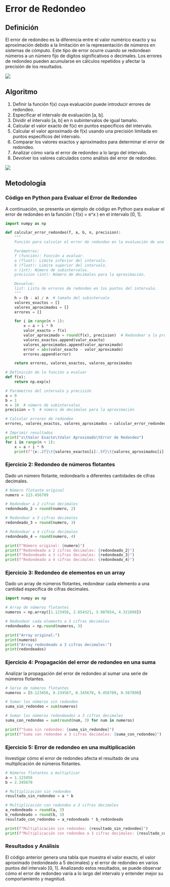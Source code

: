 # Error de Redondeo
## Definición
El error de redondeo es la diferencia entre el valor numérico exacto y su aproximación debido a la limitación en la representación de números en sistemas de cómputo. Este tipo de error ocurre cuando se redondean números a un número fijo de dígitos significativos o decimales. Los errores de redondeo pueden acumularse en cálculos repetidos y afectar la precisión de los resultados.

![](https://github.com/Mexta46/Metodos_Numericos_Tema4/blob/main/Imagenes/Imagenes_tema1/error.png)

## Algoritmo
1. Definir la función f(x) cuya evaluación puede introducir errores de redondeo.
2. Especificar el intervalo de evaluación [a, b].
3. Dividir el intervalo [a, b] en n subintervalos de igual tamaño.
4. Calcular el valor exacto de f(x) en puntos específicos del intervalo.
5. Calcular el valor aproximado de f(x) usando una precisión limitada en puntos específicos del intervalo.
6. Comparar los valores exactos y aproximados para determinar el error de redondeo.
7. Analizar cómo varía el error de redondeo a lo largo del intervalo.
8. Devolver los valores calculados como análisis del error de redondeo.

![](https://github.com/Mexta46/Metodos_Numericos_Tema4/blob/main/Imagenes/Imagenes_tema1/errorf.png)

## Metodología

### Código en Python para Evaluar el Error de Redondeo
A continuación, se presenta un ejemplo de código en Python para evaluar el error de redondeo en la función \( f(x) = e^x \) en el intervalo [0, 1].

```python
import numpy as np

def calcular_error_redondeo(f, a, b, n, precision):
    """
    Función para calcular el error de redondeo en la evaluación de una función f(x) en el intervalo [a, b].

    Parámetros:
    f (función): Función a evaluar.
    a (float): Límite inferior del intervalo.
    b (float): Límite superior del intervalo.
    n (int): Número de subintervalos.
    precision (int): Número de decimales para la aproximación.

    Devuelve:
    list: Lista de errores de redondeo en los puntos del intervalo.
    """
    h = (b - a) / n  # tamaño del subintervalo
    valores_exactos = []
    valores_aproximados = []
    errores = []

    for i in range(n + 1):
        x = a + i * h
        valor_exacto = f(x)
        valor_aproximado = round(f(x), precision)  # Redondear a la precisión especificada
        valores_exactos.append(valor_exacto)
        valores_aproximados.append(valor_aproximado)
        error = abs(valor_exacto - valor_aproximado)
        errores.append(error)

    return errores, valores_exactos, valores_aproximados

# Definición de la función a evaluar
def f(x):
    return np.exp(x)

# Parámetros del intervalo y precisión
a = 0
b = 1
n = 10  # número de subintervalos
precision = 5  # número de decimales para la aproximación

# Calcular errores de redondeo
errores, valores_exactos, valores_aproximados = calcular_error_redondeo(f, a, b, n, precision)

# Imprimir resultados
print("x\tValor Exacto\tValor Aproximado\tError de Redondeo")
for i in range(n + 1):
    x = a + i * h
    print(f"{x:.2f}\t{valores_exactos[i]:.5f}\t{valores_aproximados[i]:.5f}\t{errores[i]:.5f}")
```

### Ejercicio 2: Redondeo de números flotantes
Dado un número flotante, redondearlo a diferentes cantidades de cifras decimales.

```python
# Número flotante original
numero = 123.456789

# Redondear a 2 cifras decimales
redondeado_2 = round(numero, 2)

# Redondear a 3 cifras decimales
redondeado_3 = round(numero, 3)

# Redondear a 4 cifras decimales
redondeado_4 = round(numero, 4)

print(f"Número original: {numero}")
print(f"Redondeado a 2 cifras decimales: {redondeado_2}")
print(f"Redondeado a 3 cifras decimales: {redondeado_3}")
print(f"Redondeado a 4 cifras decimales: {redondeado_4}")
```

### Ejercicio 3: Redondeo de elementos en un array
Dado un array de números flotantes, redondear cada elemento a una cantidad específica de cifras decimales.

```python
import numpy as np

# Array de números flotantes
numeros = np.array([1.123456, 2.654321, 3.987654, 4.321098])

# Redondear cada elemento a 3 cifras decimales
redondeados = np.round(numeros, 3)

print("Array original:")
print(numeros)
print("Array redondeado a 3 cifras decimales:")
print(redondeados)
```

### Ejercicio 4: Propagación del error de redondeo en una suma
Analizar la propagación del error de redondeo al sumar una serie de números flotantes.

```python
# Serie de números flotantes
numeros = [0.123456, 0.234567, 0.345678, 0.456789, 0.567890]

# Sumar los números sin redondeo
suma_sin_redondeo = sum(numeros)

# Sumar los números redondeados a 3 cifras decimales
suma_con_redondeo = sum(round(num, 3) for num in numeros)

print(f"Suma sin redondeo: {suma_sin_redondeo}")
print(f"Suma con redondeo a 3 cifras decimales: {suma_con_redondeo}")
```

### Ejercicio 5: Error de redondeo en una multiplicación
Investigar cómo el error de redondeo afecta el resultado de una multiplicación de números flotantes.

```python
# Números flotantes a multiplicar
a = 1.123456
b = 2.345678

# Multiplicación sin redondeo
resultado_sin_redondeo = a * b

# Multiplicación con redondeo a 3 cifras decimales
a_redondeado = round(a, 3)
b_redondeado = round(b, 3)
resultado_con_redondeo = a_redondeado * b_redondeado

print(f"Multiplicación sin redondeo: {resultado_sin_redondeo}")
print(f"Multiplicación con redondeo a 3 cifras decimales: {resultado_con_redondeo}")
```


### Resultados y Análisis
El código anterior genera una tabla que muestra el valor exacto, el valor aproximado (redondeado a 5 decimales) y el error de redondeo en varios puntos del intervalo [0, 1]. Analizando estos resultados, se puede observar cómo el error de redondeo varía a lo largo del intervalo y entender mejor su comportamiento y magnitud.

